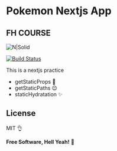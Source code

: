 # Pokemon Nextjs App
## FH COURSE

![N|Solid](https://cldup.com/dTxpPi9lDf.thumb.png)

[![Build Status](https://travis-ci.org/joemccann/dillinger.svg?branch=master)](https://travis-ci.org/joemccann/dillinger)

This is a nextjs practice


- getStaticProps 🤘
- getStaticPaths 	😉
- staticHydratation ✨
## License

MIT 👌

**Free Software, Hell Yeah!** 👻
